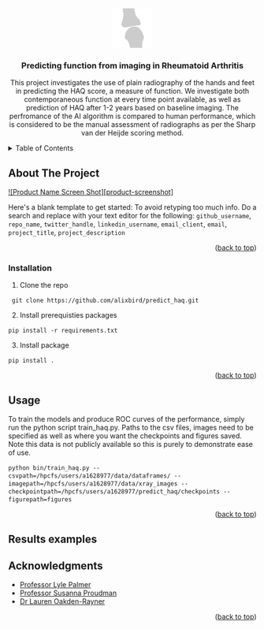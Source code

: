 <a id="readme-top"></a>


<!-- PROJECT LOGO -->
<br />
<div align="center">
  <a href="https://github.com/alixbird/predict_haq">
    <img src="images/logo.png" alt="Logo" width="80" height="80">
  </a>

<h3 align="center">Predicting function from imaging in Rheumatoid Arthritis</h3>

  <p align="center">
    This project investigates the use of plain radiography of the hands and feet in predicting the HAQ score, a measure of function. 
    We investigate both contemporaneous function at every time point available, as well as prediction of HAQ after 1-2 years based on baseline imaging.
    The perfromance of the AI algorithm is compared to human performance, which is considered to be the manual assessment of radiographs
    as per the Sharp van der Heijde scoring method. 
  </p>
</div>



<!-- TABLE OF CONTENTS -->
<details>
  <summary>Table of Contents</summary>
  <ol>
    <li><a href="#installation">Installation</a></li>
    <li><a href="#usage">Usage</a></li>
    <li><a href="#license">License</a></li>
    <li><a href="#contact">Contact</a></li>
    <li><a href="#acknowledgments">Acknowledgments</a></li>d
  </ol>
</details>



<!-- ABOUT THE PROJECT -->
## About The Project

[![Product Name Screen Shot][product-screenshot]](https://example.com)

Here's a blank template to get started: To avoid retyping too much info. Do a search and replace with your text editor for the following: `github_username`, `repo_name`, `twitter_handle`, `linkedin_username`, `email_client`, `email`, `project_title`, `project_description`

<p align="right">(<a href="#readme-top">back to top</a>)</p>

<!-- GETTING STARTED -->
### Installation

1. Clone the repo
  ```
   git clone https://github.com/alixbird/predict_haq.git
  ```
2. Install prerequisties packages
  ```
  pip install -r requirements.txt
  ```
3. Install package 
  ```
  pip install .
  ```

<p align="right">(<a href="#readme-top">back to top</a>)</p>


<!-- USAGE EXAMPLES -->
## Usage

To train the models and produce ROC curves of the performance, simply run the python script train_haq.py.
Paths to the csv files, images need to be specified as well as where you want the checkpoints and figures saved. 
Note this data is not publicly available so this is purely to demonstrate ease of use.

```
python bin/train_haq.py --csvpath=/hpcfs/users/a1628977/data/dataframes/ --imagepath=/hpcfs/users/a1628977/data/xray_images --checkpointpath=/hpcfs/users/a1628977/predict_haq/checkpoints --figurepath=figures
```

<p align="right">(<a href="#readme-top">back to top</a>)</p>

<!-- RESULTS EXAMPLES -->
## Results examples


<!-- ACKNOWLEDGMENTS -->
## Acknowledgments

* [Professor Lyle Palmer]()
* [Professor Susanna Proudman]()
* [Dr Lauren Oakden-Rayner]()

<p align="right">(<a href="#readme-top">back to top</a>)</p>

